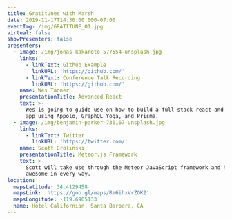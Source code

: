 ```yaml
---
title: Gratitunes with Marsh
date: 2019-11-17T14:30:00.000-07:00
eventImg: /img/GRATITUNE_01.jpg
virtual: false
showPresenters: false
presenters:
  - image: /img/jonas-kakaroto-577554-unsplash.jpg
    links:
      - linkText: Github Example
        linkURL: 'https://github.com/'
      - linkText: Conference Talk Recording
        linkURL: 'https://github.com/'
    name: Wes Tanner
    presentationTitle: Advanced React
    text: >-
      Wes is going to guide use on how to build a full stack react and graphql
      app using Appolo, GraphQL Yoga, and Prisma.
  - image: /img/benjamin-parker-736167-unsplash.jpg
    links:
      - linkText: Twitter
        linkURL: 'https://twitter.com/'
    name: Scott Brolinski
    presentationTitle: Meteor.js Framework
    text: >-
      Scott will take use through the Meteor JavaScript framework and how it’s
      awesome in every way.
location:
  mapsLatitude: 34.4129458
  mapsLink: 'https://goo.gl/maps/Rm6ihxVrZGK2'
  mapsLongitude: -119.6905133
  name: Hotel Californian, Santa Barbara, CA
---
```


